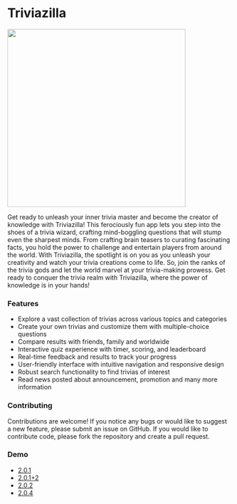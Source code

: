 # Triviazilla
<img src="https://firebasestorage.googleapis.com/v0/b/triviazilla-97a8f.appspot.com/o/settings%2Fapplication%2Flogo_main.png?alt=media&token=9b2b0fc5-8341-478f-aa4b-9bfe64fc0453" href="https://github.com/naim114/triviazilla" width="400" >

Get ready to unleash your inner trivia master and become the creator of knowledge with Triviazilla! This ferociously fun app lets you step into the shoes of a trivia wizard, crafting mind-boggling questions that will stump even the sharpest minds. From crafting brain teasers to curating fascinating facts, you hold the power to challenge and entertain players from around the world. With Triviazilla, the spotlight is on you as you unleash your creativity and watch your trivia creations come to life. So, join the ranks of the trivia gods and let the world marvel at your trivia-making prowess. Get ready to conquer the trivia realm with Triviazilla, where the power of knowledge is in your hands!

### Features
- Explore a vast collection of trivias across various topics and categories
- Create your own trivias and customize them with multiple-choice questions
- Compare results with friends, family and worldwide
- Interactive quiz experience with timer, scoring, and leaderboard
- Real-time feedback and results to track your progress
- User-friendly interface with intuitive navigation and responsive design
- Robust search functionality to find trivias of interest
- Read news posted about announcement, promotion and many more information

### Contributing
Contributions are welcome! If you notice any bugs or would like to suggest a new feature, please submit an issue on GitHub. If you would like to contribute code, please fork the repository and create a pull request.

### Demo
- [2.0.1](https://firebasestorage.googleapis.com/v0/b/triviazilla-97a8f.appspot.com/o/demo%2Fapk%2F2.0.1.apk?alt=media&token=b8430a13-adc3-4d05-a9a2-3d14d8708611)
- [2.0.1+2](https://firebasestorage.googleapis.com/v0/b/triviazilla-97a8f.appspot.com/o/demo%2Fapk%2F2.0.1%2B2.apk?alt=media&token=c84d6c59-a0d3-4a46-bb85-3188a4609c0a)
- [2.0.2](https://firebasestorage.googleapis.com/v0/b/triviazilla-97a8f.appspot.com/o/demo%2Fapk%2F2.0.2.apk?alt=media&token=5d926eac-48ab-4ba9-9f5b-2e4b1b180908)
- [2.0.4](https://firebasestorage.googleapis.com/v0/b/triviazilla-97a8f.appspot.com/o/demo%2Fapk%2F2.0.4.apk?alt=media&token=455a0510-a3fa-4d1f-a610-38dfcaacf767)
